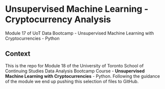# Unsupervised Machine Learning - Cryptocurrency Analysis

Module 17 of UoT Data Bootcamp - Unsupervised Machine Learning with Cryptocurrencies - Python

## Context

This is the repo for Module 18 of the University of Toronto School of Continuing Studies Data Analysis Bootcamp Course - **Unsupervised Machine Learning with Cryptocurrencies** - Python. Following the guidance of the module we end up pushing this selection of files to GitHub.
